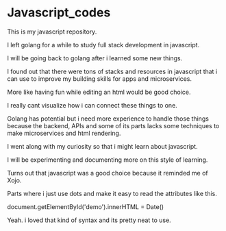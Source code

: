 # Javascript_codes

This is my javascript repository. 

I left golang for a while to study full stack development in javascript.

I will be going back to golang after i learned some new things.

I found out that there were tons of stacks and resources in javascript that i can use to improve my building skills for apps and microservices.

More like having fun while editing an html would be good choice.

I really cant visualize how i can connect these things to one.

Golang has potential but i need more experience to handle those things because the backend, APIs and some of its parts lacks some techniques to make microservices and html rendering.

I went along with my curiosity so that i might learn about javascript.

I will be experimenting and documenting more on this style of learning.

Turns out that javascript was a good choice because it reminded me of Xojo.

Parts where i just use dots and make it easy to read the attributes like this.

document.getElementById('demo').innerHTML = Date()

Yeah. i loved that kind of syntax and its pretty neat to use.


